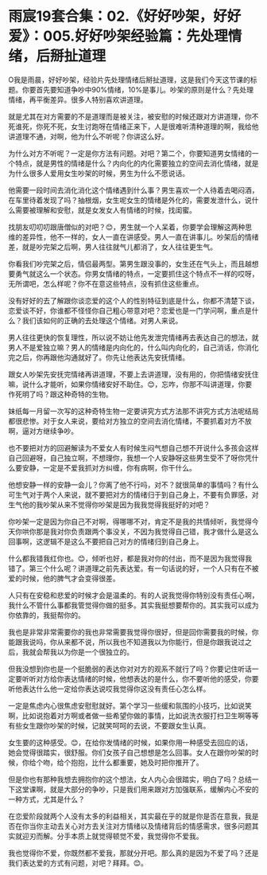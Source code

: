 # 雨宸19套合集：02.《好好吵架，好好爱》：005.好好吵架经验篇：先处理情绪，后掰扯道理

O我是雨晨，好好吵架，经验片先处理情绪后掰扯道理，这是我们今天这节课的标题。你要首先要知道争吵中90%情绪，10%是事儿。吵架的原则是什么？先处理情绪，再平衡差异。很多人特别喜欢讲道理。

就是尤其在对方需要的不是道理而是被关注，被安慰的时候还跟对方讲道理，你不死谁死，你死不死，女生讨跑呀在情绪正来下，人是很难听清种道理的啊，我给他讲道理不通，对啊，他为什么不听呢？你讲这么好。

为什么对方不听呢？一定是你方法有问题。对吧？第二个，你要知道男女情绪的一个特点，就是男性的情绪是什么？内向化的内化需要独立的空间去消化情绪，就是为什么很多人爱用女生吵架的时候，男生为什么不愿说话。

他需要一段时间去消化消化这个情绪遇到什么事？男生喜欢一个人待着去喝闷酒，在车里待着发现了吗？抽根烟，女生呢女生的情绪是外化的，需要发泄什么，说什么需要被理解和安慰，就是女发女人有情绪的时候，找闺蜜。

找朋友叨叨叨跟唐僧似的对吧？😊，男生就一个人呆着，你要学会理解这两种思维的差异性，他不一样的，女人一直在讲感受。男人一直在讲事儿。吵架后的情绪差，就是吵完架之后啊，男人往往就气儿都消了，女人往往更生气。

你看我们吵完架之后，情侣最两型。第男生跟没事的，女生还在气头上，而且越想要勇气就这么一个状态。你男女情绪的特点，一定要抓住这个特点不一样的哎呀，无所谓吧，怎么样呢？你不在意这些特点，没有抓住这些重点。

没有好好的去了解跟你谈恋爱的这个人的性别特征到底是什么，你都不清楚下谈，恋爱谈不好，你谁都不怪怪你自己粗心带意对吧？恋爱也是一门学问啊，重点是什么？我们该如何的正确的去处理这个情绪。对男人来说。

男人往往更快的恢复理性，所以说不妨让他先发泄完情绪再去表达自己的想法，就男人不是爱独立嘛？男人的情绪是内向化的，什么叫内向化的，自己消话，你消化完之后，你再跟他沟通就好了。你先让他表达先安抚情绪。

跟女人吵架先安抚完情绪再讲道理，不要上去讲道理，没有用的，你把情绪安抚住嘛，说什么才能听，如果你情绪安好不助住。😊，忘咋，你那不叫讲道理，你要作死明了吗？跟这种奇特的生物。

妹纸每一月留一次写的这种奇特生物一定要讲究方式方法那不讲究方式方法呢结局都很悲惨。对于女人来说，要给对方独立的空间去消化情绪，不要抓着对方不放啊，逼对方继续争吵。

也不要把对方的回避解读为不爱女人有时候生闷气想自己想不开说什么多孩会这样自己回避呀，自己独立啊，不想理你，我想一个人安静呀这些男生受不了呀你凭什么要安静，一定是不爱我抓对方纠缠，你有病啊，你干什么。

他想安静一样的安静一会儿？你离了他不行吗，对不？就很简单的事情吗？有什么可生气对于两个人来说，就不要把对方的情绪归于到自己身上，不要有负罪感，对生气他的我吵架从来不觉得你吵架是因为我我觉得我挺好的对吧？

你吵架一定是因为你自己不对啊，得哪哪不对，肯定不是我的共情倾听，我觉得今天你哄你那是我对你负责跟两个事没关，不因为我觉得自己错，我才做什么是这么回事啊，这逻辑不是这么不要把自己对方的情绪归到自己身上。

什么都我错我红你也。😊，倾听也好，都是我对你的付出，而不是因为我觉得我错了。第三个什么呢？讲道理之前先表达爱。有一句话说的好，一个人只有在不被爱的时候，他的脾气才会变得很差。

人只有在安稳和悲爱的时候才会是温柔的。有的人说我觉得你特别没有责任心啊，我什么不管什么事都我管觉得你做的挺多。其实我挺想要帮你的。其实我可以成为你依靠的，我挺帮你的。

我也是非常非常需要你的我也非常需要我觉得你很好，但是回你需要我的时候，你能跟我说吗，你从来都不说，所以我也不知道我以为你能行，但是你跟我说过之后，我就会帮我以为你是一个很独立的。

但我没想到你也是一个挺脆弱的表达你对对方的观系不就行了吗？你要记住听话一定要听听对方给你表达情绪的时候，他想表达的是什么，你不要听他的感受，你要听他表达什么他一定给你表达说哎我觉得你这没有责任心怎么样。

一定是焦虑内心很焦虑安慰慰就好。第个学习一些缓和氛围的小技巧，比如说笑啊，比如说抱着对方啊或者做一些希望你做的事情，比如说洗衣服打扫卫生啊等等有些女生跟你吵架的时候，记就笑呵呵的去说，不要跟女生认真。

女生要的这种感受。😊，在给你发情绪的时候，如果你用一种感受去回应的话，她会觉得很踏实，很舒服。你们女孩子自己想想是怎么回事。女人在跟你吵架的时候，你给个吻，给个抱抱，比什么都重要，她及时把你推开了。

但是你也有那种我想去拥抱你的这个想法，女人内心会很踏实，明白了吗？总结一下这堂课啊，就是大部分的争吵，只是我们用来跟对方加强联系，缓解内心不安的一种方式，尤其是什么？

在恋爱阶段就两个人没有太多的利益相关，其实最在乎的就是你是否在意我，我是否在你当你主动去关心对方去关注对方情绪以及情绪背后的情感需求，很多问题其实就迎刃而解。分手本质上就觉得顿觉不爱，我觉得你不爱我。

我也觉得你不爱，你既然都不爱我，那就分开吧。那么真的是因为不爱了吗？还是我们表达爱的方式有问题，对吧？拜拜。😊。

